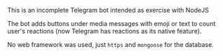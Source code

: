 This is an incomplete Telegram bot intended as exercise with NodeJS

The bot adds buttons under media messages with emoji or text to count user's reactions (now Telegram has reactions as its native feature).

No web framework was used, just `https` and `mongoose` for the database.
